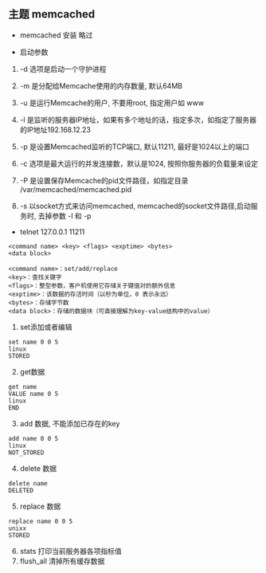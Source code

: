## 主题 memcached

* memcached 安装
略过

* 启动参数
1. -d 选项是启动一个守护进程                                                                                                                               
2. -m 是分配给Memcache使用的内存数量, 默认64MB                                                                                                              
3. -u 是运行Memcache的用户, 不要用root, 指定用户如 www                                                                                                                                
4. -l 是监听的服务器IP地址，如果有多个地址的话，指定多次，如指定了服务器的IP地址192.168.12.23                                                            
5. -p 是设置Memcached监听的TCP端口, 默认11211, 最好是1024以上的端口                                                                                                                   
6. -c 选项是最大运行的并发连接数，默认是1024, 按照你服务器的负载量来设定                                                                                                          
7. -P 是设置保存Memcache的pid文件路径，如指定目录 /var/memcached/memcached.pid 

8. -s 以socket方式来访问memcached, memcached的socket文件路径,启动服务时, 去掉参数 -l 和 -p

* telnet 127.0.0.1 11211

```
<command name> <key> <flags> <exptime> <bytes>
<data block>

<command name>：set/add/replace
<key>：查找关键字
<flags>：整型参数，客户机使用它存储关于键值对的额外信息
<exptime>：该数据的存活时间（以秒为单位，0 表示永远） 
<bytes>：存储字节数
<data block>：存储的数据块（可直接理解为key-value结构中的value）
```

1. set添加或者编辑
```
set name 0 0 5
linux
STORED
```

2. get数据
```
get name
VALUE name 0 5
linux
END
```

3. add 数据, 不能添加已存在的key
```
add name 0 0 5
linux
NOT_STORED
```

4. delete 数据
```
delete name
DELETED
```

5. replace 数据
```
replace name 0 0 5
unixx
STORED
```
6. stats 打印当前服务器各项指标值
7. flush_all  清掉所有缓存数据


